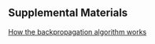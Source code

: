 ## Supplemental Materials
[How the backpropagation algorithm works](http://neuralnetworksanddeeplearning.com/chap2.html)
